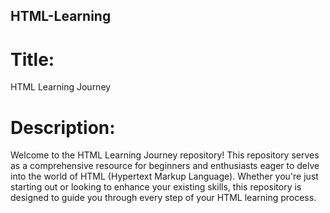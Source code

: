 ## HTML-Learning

# Title: 
HTML Learning Journey

# Description:
Welcome to the HTML Learning Journey repository! This repository serves as a comprehensive resource for beginners and enthusiasts eager 
to delve into the world of HTML (Hypertext Markup Language). Whether you're just starting out or looking to enhance your existing skills,
this repository is designed to guide you through every step of your HTML learning process.
